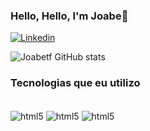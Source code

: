 ### Hello, Hello, I'm Joabe👋

[![Linkedin](https://img.shields.io/badge/LinkedIn-0077B5?style=for-the-badge&logo=linkedin&logoColor=white)](https://www.linkedin.com/in/joabe-t-00ab762a3/)

![Joabetf GitHub stats](https://github-readme-stats.vercel.app/api?username=Joabetf&show_icons=true&theme=dracula)

### Tecnologias que eu utilizo
<div style="display: inline_block"><br/>
    <img align= "center" alt= "html5" src= "https://img.shields.io/badge/HTML-239120?style=for-the-badge&logo=html5&logoColor=white">
        <img align= "center" alt= "html5" src= "https://img.shields.io/badge/CSS-239120?&style=for-the-badge&logo=css3&logoColor=white">
            <img align= "center" alt= "html5" src= "https://img.shields.io/badge/Python-14354C?style=for-the-badge&logo=python&logoColor=white">
</div>

